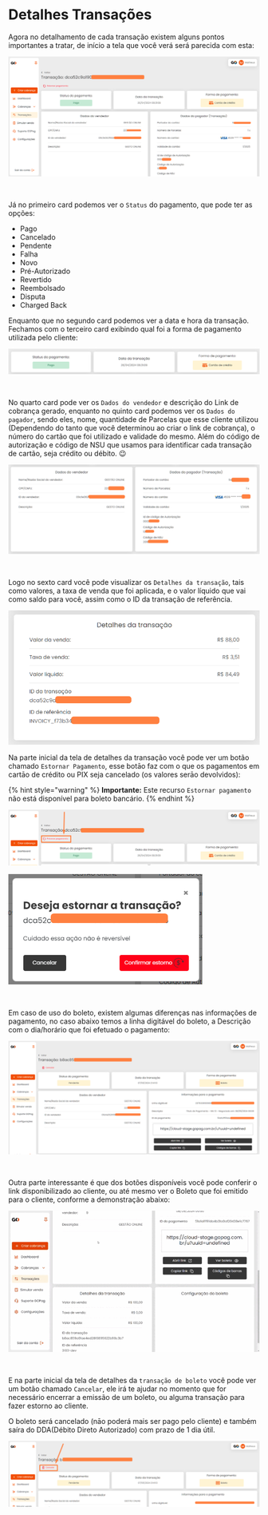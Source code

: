 # Detalhes Transações

Agora no detalhamento de cada transação existem alguns pontos importantes a tratar, de início a tela que você verá será parecida com esta:

![](/assets/prints/transacoes_menu_detalhe_transacao.png)

<br>

Já no primeiro card podemos ver o `Status` do pagamento, que pode ter as opções: 

- Pago
- Cancelado
- Pendente
- Falha
- Novo
- Pré-Autorizado
- Revertido
- Reembolsado
- Disputa
- Charged Back

Enquanto que no segundo card podemos ver a data e hora da transação. Fechamos com o terceiro card exibindo qual foi a forma de pagamento utilizada pelo cliente:

![](/assets/prints/transacoes_menu_detalhe_transacao_card_123.png)

<br>

No quarto card pode ver os `Dados do vendedor` e descrição do Link de cobrança gerado, enquanto no quinto card podemos ver os `Dados do pagador`, sendo eles, nome, quantidade de Parcelas que esse cliente utilizou (Dependendo do tanto que você determinou ao criar o link de cobrança), o número do cartão que foi utilizado e validade do mesmo. Além do código de autorização e código de NSU que usamos para identificar cada transação de cartão, seja crédito ou débito. 😉

![](/assets/prints/transacoes_menu_detalhe_transacao_card_4_e_5.png)

<br>

Logo no sexto card você pode visualizar os `Detalhes da transação`, tais como valores, a taxa de venda que foi aplicada, e o valor líquido que vai como saldo para você, assim como o ID da transação de referência.

![](/assets/prints/transacoes_menu_detalhe_transacao_card_6.png)

Na parte inicial da tela de detalhes da transação você pode ver um botão chamado `Estornar Pagamento`, esse botāo faz com o que os pagamentos em cartāo de crédito ou PIX seja cancelado (os valores serāo devolvidos):

{% hint style="warning" %}
**Importante:** Este recurso `Estornar pagamento` não está disponível para boleto bancário.
{% endhint %}

![](/assets/prints/transacoes_menu_detalhe_transacao_btn_estorno.png)

![](/assets/prints/transacoes_menu_detalhe_transacao_btn_estorno_1.png)

<br>

Em caso de uso do boleto, existem algumas diferenças nas informações de pagamento, no caso abaixo temos a linha digitável do boleto, a Descrição com o dia/horário que foi efetuado o pagamento:

![](/assets/prints/transacoes_menu_detalhe_transacao_boleto.png)

<br>

Outra parte interessante é que dos botões disponíveis você pode conferir o link disponibilizado ao cliente, ou até mesmo ver o Boleto que foi emitido para o cliente, conforme a demonstração abaixo:

![](/assets/prints/transacoes_menu_detalhe_transacao_boleto_1.gif)

<br>

E na parte inicial da tela de detalhes da `transação de boleto` você pode ver um botão chamado `Cancelar`, ele irá te ajudar no momento que for necessário encerrar a emissão de um boleto, ou alguma transação para fazer estorno ao cliente.

O boleto será cancelado (nāo poderá mais ser pago pelo cliente) e também saíra do DDA(Débito Direto Autorizado) com prazo de 1 dia útil.

![](/assets/prints/transacoes_menu_detalhe_transacao_boleto_2.png)